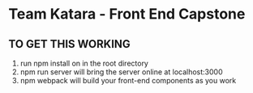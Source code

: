 # Team Katara - Front End Capstone

## TO GET THIS WORKING

1. run npm install on in the root directory
2. npm run server will bring the server online at localhost:3000
3. npm webpack will build your front-end components as you work